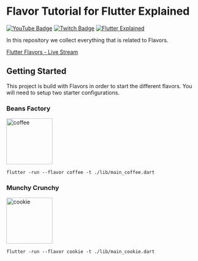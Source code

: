 # Flavor Tutorial for Flutter Explained
[![YouTube Badge](https://img.shields.io/static/v1?label=YouTube&message=Subscribe&color=red&style=flat-square&logo=youtube&logoColor=red)](https://youtube.com/c/flutterexplained?sub_confirmation=1)
[![Twitch Badge](https://img.shields.io/static/v1?label=Twitch&message=Follow&color=violet&style=flat-square&logo=twitch&logoColor=violet)](https://www.twitch.tv/maxflutter)
[![Flutter Explained](https://img.shields.io/static/v1?label=Homepage&message=FlutterExplained&color=blue&style=flat-square)](https://flutter-explained.dev/)

In this repository we collect everything that is related to Flavors.

[Flutter Flavors - Live Stream](https://www.youtube.com/watch?v=nW2F4ao7gEM)

## Getting Started
This project is build with Flavors in order to start the different flavors.
You will need to setup two starter configurations.

### Beans Factory
<img width="120" alt="coffee" src="https://user-images.githubusercontent.com/8026644/114728619-897b6d00-9d3f-11eb-89d2-17c1ac433077.png">

```shell script
flutter -run --flavor coffee -t ./lib/main_coffee.dart
```

### Munchy Crunchy
<img width="120" alt="cookie" src="https://user-images.githubusercontent.com/8026644/114728345-4e793980-9d3f-11eb-91d2-864595d86194.png">

```shell script
flutter -run --flavor cookie -t ./lib/main_cookie.dart
```
